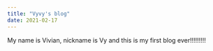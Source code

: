 ```yaml
---
title: "Vyvy's blog"
date: 2021-02-17
---
```

My name is Vivian, nickname is Vy and this is my first blog ever!!!!!!!!!

